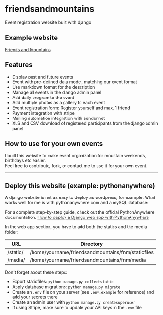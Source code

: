 # friendsandmountains
Event registration website built with django

## Example website
[Friends and Mountains](http://friends-and-mountains.ch/)

## Features
- Display past and future events
- Event with pre-defined data model, matching our event format
- Use markdown format for the description
- Manage all events in the django admin panel
- Add daily program to the event
- Add multiple photos as a gallery to each event
- Event registration form: Register yourself and max. 1 friend
- Payment integration with stripe
- Mailing automation integration with sender.net
- XLS and CSV download of registered participants from the django admin panel

## How to use for your own events
I built this website to make event organization for mountain weekends, birthdays etc easier.  
Feel free to contribute, fork, or contact me to use it for your own event.

---

## Deploy this website (example: pythonanywhere)
A django website is not as easy to deploy as wordpress, for example. What works well for me is with pythonanywhere.com and a mySQL database:

For a complete step-by-step guide, check out the official PythonAnywhere documentation:
[How to deploy a Django web app with PythonAnywhere](https://help.pythonanywhere.com/pages/DeployExistingDjangoProject/)

In the web app section, you have to add both the statics and the media folder:

| URL | Directory |
| --- | --- |
| /static/ | /home/yourname/friendsandmountains/fnm/staticfiles |
| /media/ | /home/yourname/friendsandmountains/fnm/media |

Don't forget about these steps:
- Export staticfiles: `python manage.py collectstatic`
- Apply database migrations: `python manage.py migrate`
- Create an `.env` file on your server (see `.env.example` for reference) and add your secrets there
- Create an admin user with `python manage.py createsuperuser`
- If using Stripe, make sure to update your API keys in the `.env` file
